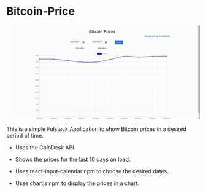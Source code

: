 # Bitcoin-Price

![Result](./public/BitcoinPrices.gif)

This is a simple Fulstack Application to show Bitcoin prices in a desired period of time.

- Uses the CoinDesk API.

- Shows the prices for the last 10 days on load.

- Uses react-input-calendar npm to choose the desired dates.

- Uses chartjs npm to display the prices in a chart.
